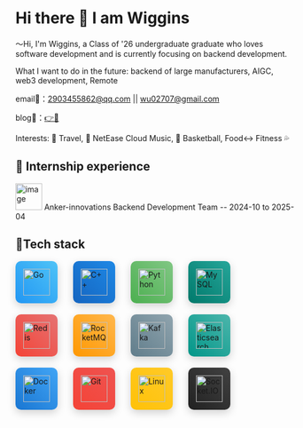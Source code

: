 # Hi there 👋 I am Wiggins

～Hi, I'm Wiggins, a Class of '26 undergraduate graduate who loves software development and is currently focusing on backend development.  

What I want to do in the future: backend of large manufacturers, AIGC, web3 development, Remote  

email📮：2903455862@qq.com || wu02707@gmail.com  

blog🧸：[👉🔗](https://blog.csdn.net/wuxiaoyu0806)  

Interests: 🎒 Travel, 🎵 NetEase Cloud Music, 🏀 Basketball, Food<-> Fitness 💦


## 💼 Internship experience  
<img width="48" alt="image" src="https://github.com/user-attachments/assets/e8b9e635-beb8-4afa-981b-11f64eef8dd6" />
Anker-innovations 
Backend Development Team -- 2024-10 to 2025-04  
  

## 🚀Tech stack  

<p align="left">
  <a href="https://golang.org/" target="_blank" style="display: inline-block; margin: 0 24px 20px 0; padding: 14px; background: linear-gradient(45deg, #2196F3, #4FC3F7); border-radius: 10px; box-shadow: 0 5px 15px rgba(0, 0, 0, 0.18); text-decoration: none;">
    <img src="https://cdn.jsdelivr.net/gh/devicons/devicon/icons/go/go-original.svg" alt="Go" style="width: 48px; height: 48px;">
  </a>
  
  <a href="https://isocpp.org/" target="_blank" style="display: inline-block; margin: 0 24px 20px 0; padding: 14px; background: linear-gradient(45deg, #1565C0, #1E88E5); border-radius: 10px; box-shadow: 0 5px 15px rgba(0, 0, 0, 0.18); text-decoration: none;">
    <img src="https://cdn.jsdelivr.net/gh/devicons/devicon/icons/cplusplus/cplusplus-original.svg" alt="C++" style="width: 48px; height: 48px;">
  </a>
  
  <a href="https://www.python.org/" target="_blank" style="display: inline-block; margin: 0 24px 20px 0; padding: 14px; background: linear-gradient(45deg, #4CAF50, #81C784); border-radius: 10px; box-shadow: 0 5px 15px rgba(0, 0, 0, 0.18); text-decoration: none;">
    <img src="https://cdn.jsdelivr.net/gh/devicons/devicon/icons/python/python-original.svg" alt="Python" style="width: 48px; height: 48px;">
  </a>
  
  <a href="https://www.mysql.com/" target="_blank" style="display: inline-block; margin: 0 24px 20px 0; padding: 14px; background: linear-gradient(45deg, #00796B, #26A69A); border-radius: 10px; box-shadow: 0 5px 15px rgba(0, 0, 0, 0.18); text-decoration: none;">
    <img src="https://cdn.jsdelivr.net/gh/devicons/devicon/icons/mysql/mysql-original.svg" alt="MySQL" style="width: 48px; height: 48px;">
  </a>
  
  <a href="https://redis.io/" target="_blank" style="display: inline-block; margin: 0 24px 20px 0; padding: 14px; background: linear-gradient(45deg, #F44336, #E57373); border-radius: 10px; box-shadow: 0 5px 15px rgba(0, 0, 0, 0.18); text-decoration: none;">
    <img src="https://cdn.jsdelivr.net/gh/devicons/devicon/icons/redis/redis-original.svg" alt="Redis" style="width: 48px; height: 48px;">
  </a>
  
  <a href="https://rocketmq.apache.org/" target="_blank" style="display: inline-block; margin: 0 24px 20px 0; padding: 14px; background: linear-gradient(45deg, #FF9800, #FFB74D); border-radius: 10px; box-shadow: 0 5px 15px rgba(0, 0, 0, 0.18); text-decoration: none;">
    <img src="https://cdn.jsdelivr.net/gh/simple-icons/simple-icons/icons/apacherocketmq.svg" alt="RocketMQ" style="width: 48px; height: 48px;">
  </a>
  
  <a href="https://kafka.apache.org/" target="_blank" style="display: inline-block; margin: 0 24px 20px 0; padding: 14px; background: linear-gradient(45deg, #607D8B, #90A4AE); border-radius: 10px; box-shadow: 0 5px 15px rgba(0, 0, 0, 0.18); text-decoration: none;">
    <img src="https://cdn.jsdelivr.net/gh/devicons/devicon/icons/apachekafka/apachekafka-original.svg" alt="Kafka" style="width: 48px; height: 48px;">
  </a>
  
  <a href="https://www.elastic.co/elasticsearch/" target="_blank" style="display: inline-block; margin: 0 24px 20px 0; padding: 14px; background: linear-gradient(45deg, #009688, #4DB6AC); border-radius: 10px; box-shadow: 0 5px 15px rgba(0, 0, 0, 0.18); text-decoration: none;">
    <img src="https://cdn.jsdelivr.net/gh/devicons/devicon/icons/elasticsearch/elasticsearch-original.svg" alt="Elasticsearch" style="width: 48px; height: 48px;">
  </a>
  
  <a href="https://www.docker.com/" target="_blank" style="display: inline-block; margin: 0 24px 20px 0; padding: 14px; background: linear-gradient(45deg, #1976D2, #42A5F5); border-radius: 10px; box-shadow: 0 5px 15px rgba(0, 0, 0, 0.18); text-decoration: none;">
    <img src="https://cdn.jsdelivr.net/gh/devicons/devicon/icons/docker/docker-original.svg" alt="Docker" style="width: 48px; height: 48px;">
  </a>
  
  <a href="https://git-scm.com/" target="_blank" style="display: inline-block; margin: 0 24px 20px 0; padding: 14px; background: linear-gradient(45deg, #F44336, #EF5350); border-radius: 10px; box-shadow: 0 5px 15px rgba(0, 0, 0, 0.18); text-decoration: none;">
    <img src="https://cdn.jsdelivr.net/gh/devicons/devicon/icons/git/git-original.svg" alt="Git" style="width: 48px; height: 48px;">
  </a>
  
  <a href="https://www.linux.org/" target="_blank" style="display: inline-block; margin: 0 24px 20px 0; padding: 14px; background: linear-gradient(45deg, #FFC107, #FFCA28); border-radius: 10px; box-shadow: 0 5px 15px rgba(0, 0, 0, 0.18); text-decoration: none;">
    <img src="https://cdn.jsdelivr.net/gh/devicons/devicon/icons/linux/linux-original.svg" alt="Linux" style="width: 48px; height: 48px;">
  </a>
  
  <a href="https://socket.io/" target="_blank" style="display: inline-block; margin: 0 24px 20px 0; padding: 14px; background: linear-gradient(45deg, #212121, #424242); border-radius: 10px; box-shadow: 0 5px 15px rgba(0, 0, 0, 0.18); text-decoration: none;">
    <img src="https://cdn.jsdelivr.net/gh/devicons/devicon/icons/socketio/socketio-original.svg" alt="Socket.IO" style="width: 48px; height: 48px;">
  </a>
</p>
